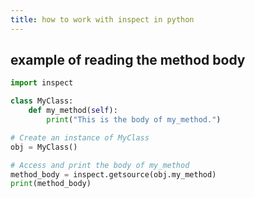 ```yaml
---
title: how to work with inspect in python
---
```


## example of reading the method body

```py
import inspect

class MyClass:
    def my_method(self):
        print("This is the body of my_method.")

# Create an instance of MyClass
obj = MyClass()

# Access and print the body of my_method
method_body = inspect.getsource(obj.my_method)
print(method_body)
```
